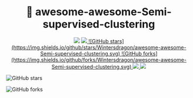 <h1 align="center"> 🚀 awesome-awesome-Semi-supervised-clustering </h1>

<p align="center">
  <img src="https://awesome.re/badge.svg">
  <a href="https://github.com/Wintersdragon/awesome-awesome-Semi-supervised-clustering">
    <img src="https://img.shields.io/badge/Awesome-AwesomeML-orange">
  </a>

  <a href="https://github.com/Wintersdragon/awesome-awesome-Semi-supervised-clustering/stargazers">
    ![GitHub stars](https://img.shields.io/github/stars/Wintersdragon/awesome-awesome-Semi-supervised-clustering.svg)
  </a>

  <a href="https://github.com/Wintersdragon/awesome-awesome-Semi-supervised-clustering/network/members">
   ![GitHub forks](https://img.shields.io/github/forks/Wintersdragon/awesome-awesome-Semi-supervised-clustering.svg)
  </a>

  <a href="https://github.com/Wintersdragon/awesome-awesome-Semi-supervised-clustering/issues">
    <img src="https://img.shields.io/github/issues/ZhiningLiu1998/awesome-awesome-machine-learning">
  </a>

  <a href="https://github.com/Wintersdragon/awesome-awesome-Semi-supervised-clustering/blob/master/LICENSE">
    <img src="https://img.shields.io/github/license/ZhiningLiu1998/awesome-awesome-machine-learning">
  </a>


![GitHub stars](https://img.shields.io/github/stars/Wintersdragon/awesome-awesome-Semi-supervised-clustering.svg)

![GitHub forks](https://img.shields.io/github/forks/Wintersdragon/awesome-awesome-Semi-supervised-clustering.svg)

